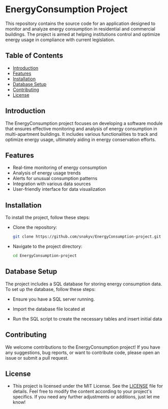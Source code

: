 # EnergyConsumption Project

This repository contains the source code for an application designed to monitor and analyze energy consumption in residential and commercial buildings. The project is aimed at helping institutions control and optimize energy usage in compliance with current legislation.

## Table of Contents

- [Introduction](#introduction)
- [Features](#features)
- [Installation](#installation)
- [Database Setup](#database-setup)
- [Contributing](#contributing)
- [License](#license)

## Introduction

The EnergyConsumption project focuses on developing a software module that ensures effective monitoring and analysis of energy consumption in multi-apartment buildings. It includes various functionalities to track and optimize energy usage, ultimately aiding in energy conservation efforts.

## Features

- Real-time monitoring of energy consumption
- Analysis of energy usage trends
- Alerts for unusual consumption patterns
- Integration with various data sources
- User-friendly interface for data visualization

## Installation

To install the project, follow these steps:

- Clone the repository:
   ```bash
   git clone https://github.com/snakyv/EnergyConsumption-project.git
- Navigate to the project directory:

   ```bash
   cd EnergyConsumption-project

## Database Setup
The project includes a SQL database for storing energy consumption data. To set up the database, follow these steps:

- Ensure you have a SQL server running.

- Import the database file located at

- Run the SQL script to create the necessary tables and insert initial data

## Contributing
We welcome contributions to the EnergyConsumption project! If you have any suggestions, bug reports, or want to contribute code, please open an issue or submit a pull request.

## License
- This project is licensed under the MIT License. See the [LICENSE](LICENSE.txt) file for details.
   Feel free to modify the content according to your project's specifics. If you need any further adjustments or additions, just let me know!
